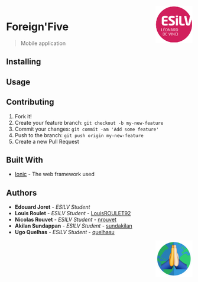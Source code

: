 <img src="src/assets/imgs/esilv.png" align="right" width="100px" />

# Foreign'Five
>  Mobile application

## Installing

## Usage

## Contributing
1. Fork it!
2. Create your feature branch: `git checkout -b my-new-feature`
3. Commit your changes: `git commit -am 'Add some feature'`
4. Push to the branch: `git push origin my-new-feature`
5. Create a new Pull Request

## Built With

* [Ionic](https://ionicframework.com/) - The web framework used

## Authors
- **Edouard Joret** - *ESILV Student*
- **Louis Roulet** - *ESILV Student* - [LouisROULET92](https://github.com/LouisROULET92)
- **Nicolas Rouvet** - *ESILV Student* - [nrouvet](https://github.com/nrouvet)
- **Akilan Sundappan** - *ESILV Student* - [sundakilan](https://github.com/sundakilan)
- **Ugo Quelhas** - *ESILV Student* - [quelhasu](https://github.com/quelhasu)

<img src="src/assets/imgs/logo.png" align="right" width="100px" />
